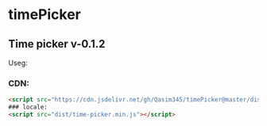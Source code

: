 # timePicker 
## Time picker v-0.1.2

Useg:
### CDN:
```html
<script src="https://cdn.jsdelivr.net/gh/Qasim345/timePicker@master/dist/time-picker.min.js"></script>
### locale:
<script src="dist/time-picker.min.js"></script>
